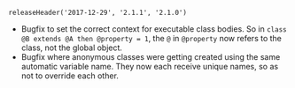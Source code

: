 ```
releaseHeader('2017-12-29', '2.1.1', '2.1.0')
```

*   Bugfix to set the correct context for executable class bodies. So in `class @B extends @A then @property = 1`, the `@` in `@property` now refers to the class, not the global object.
*   Bugfix where anonymous classes were getting created using the same automatic variable name. They now each receive unique names, so as not to override each other.
